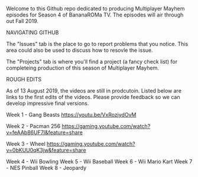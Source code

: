 Welcome to this Github repo dedicated to producing Multiplayer Mayhem episodes for Season 4 of BananaROMa TV. The episodes will air through out Fall 2019.

NAVIGATING GITHUB

The "Issues" tab is the place to go to report problems that you notice. This area could also be used to discuss how to resovle the issue. 

The "Projects" tab is where you'll find a project (a fancy check list) for completeing production of this season of Multiplayer Mayhem.

ROUGH EDITS

As of 13 August 2019, the videos are still in prodcutoin. Listed below are links to the first edits of the videos. Please provide feedback so we can develop impressive final versions.

Week 1 - Gang Beasts
https://youtu.be/VxRozjydOvM

Week 2 - Pacman 256
https://gaming.youtube.com/watch?v=feAAb86UF7I&feature=share

Week 3 - Wheel
https://gaming.youtube.com/watch?v=0bKUU0qK3jw&feature=share

Week 4 - Wii Bowling
Week 5 - Wii Baseball
Week 6 - Wii Mario Kart
Week 7 - NES Pinball
Week 8 - Jeopardy

